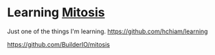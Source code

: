 # Learning [Mitosis](https://github.com/BuilderIO/mitosis)

Just one of the things I'm learning. https://github.com/hchiam/learning

https://github.com/BuilderIO/mitosis
